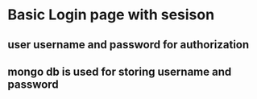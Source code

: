 # Basic Login page with sesison
## user username and password for authorization
## mongo db is used for storing username and password
